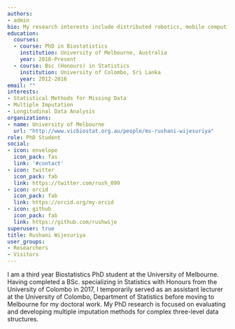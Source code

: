 ```yaml
---
authors:
- admin
bio: My research interests include distributed robotics, mobile computing and programmable matter.
education:
  courses:
  - course: PhD in Biostatistics
    institution: University of Melbourne, Australia
    year: 2018-Present
  - course: Bsc (Honours) in Statistics 
    institution: University of Colombo, Sri Lanka
    year: 2012-2016
email: ""
interests:
- Statistical Methods for Missing Data
- Multiple Imputation
- Longitudinal Data Analysis
organizations:
- name: University of Melbourne
  url: "http://www.vicbiostat.org.au/people/ms-rushani-wijesuriya"
role: PhD Student
social:
- icon: envelope
  icon_pack: fas
  link: '#contact'
- icon: twitter
  icon_pack: fab
  link: https://twitter.com/rush_099
- icon: orcid
  icon_pack: fab
  link: https://orcid.org/my-orcid
- icon: github
  icon_pack: fab
  link: https://github.com/rushwije
superuser: true
title: Rushani Wijesuriya
user_groups:
- Researchers
- Visitors
---
```


I am a third year Biostatistics PhD student at the University of Melbourne. Having completed a BSc. specializing in Statistics with Honours from the University of Colombo in 2017, I  temporarily served as an assistant lecturer at the University of Colombo, Department of Statistics before moving to Melbourne for my doctoral work. My PhD research is focused on evaluating and developing multiple imputation methods for complex three-level data structures.

